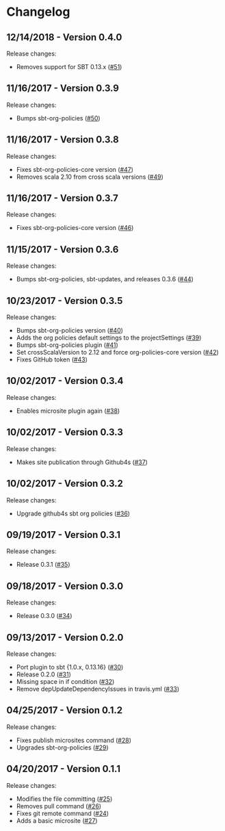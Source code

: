 # Changelog

## 12/14/2018 - Version 0.4.0

Release changes:

* Removes support for SBT 0.13.x ([#51](https://github.com/47deg/sbt-dependencies/pull/51))


## 11/16/2017 - Version 0.3.9

Release changes:

* Bumps sbt-org-policies ([#50](https://github.com/47deg/sbt-dependencies/pull/50))


## 11/16/2017 - Version 0.3.8

Release changes:

* Fixes sbt-org-policies-core version ([#47](https://github.com/47deg/sbt-dependencies/pull/47))
* Removes scala 2.10 from cross scala versions ([#49](https://github.com/47deg/sbt-dependencies/pull/49))


## 11/16/2017 - Version 0.3.7

Release changes:

* Fixes sbt-org-policies-core version ([#46](https://github.com/47deg/sbt-dependencies/pull/46))


## 11/15/2017 - Version 0.3.6

Release changes:

* Bumps sbt-org-policies, sbt-updates, and releases 0.3.6 ([#44](https://github.com/47deg/sbt-dependencies/pull/44))


## 10/23/2017 - Version 0.3.5

Release changes:

* Bumps sbt-org-policies version ([#40](https://github.com/47deg/sbt-dependencies/pull/40))
* Adds the org policies default settings to the projectSettings ([#39](https://github.com/47deg/sbt-dependencies/pull/39))
* Bumps sbt-org-policies plugin ([#41](https://github.com/47deg/sbt-dependencies/pull/41))
* Set crossScalaVersion to 2.12 and force org-policies-core version ([#42](https://github.com/47deg/sbt-dependencies/pull/42))
* Fixes GitHub token ([#43](https://github.com/47deg/sbt-dependencies/pull/43))


## 10/02/2017 - Version 0.3.4

Release changes:

* Enables microsite plugin again ([#38](https://github.com/47deg/sbt-dependencies/pull/38))


## 10/02/2017 - Version 0.3.3

Release changes:

* Makes site publication through Github4s ([#37](https://github.com/47deg/sbt-dependencies/pull/37))


## 10/02/2017 - Version 0.3.2

Release changes:

* Upgrade github4s sbt org policies ([#36](https://github.com/47deg/sbt-dependencies/pull/36))


## 09/19/2017 - Version 0.3.1

Release changes:

* Release 0.3.1 ([#35](https://github.com/47deg/sbt-dependencies/pull/35))


## 09/18/2017 - Version 0.3.0

Release changes:

* Release 0.3.0 ([#34](https://github.com/47deg/sbt-dependencies/pull/34))


## 09/13/2017 - Version 0.2.0

Release changes:

* Port plugin to sbt {1.0.x, 0.13.16} ([#30](https://github.com/47deg/sbt-dependencies/pull/30))
* Release 0.2.0 ([#31](https://github.com/47deg/sbt-dependencies/pull/31))
* Missing space in if condition ([#32](https://github.com/47deg/sbt-dependencies/pull/32))
* Remove depUpdateDependencyIssues in travis.yml ([#33](https://github.com/47deg/sbt-dependencies/pull/33))


## 04/25/2017 - Version 0.1.2

Release changes:

* Fixes publish microsites command ([#28](https://github.com/47deg/sbt-dependencies/pull/28))
* Upgrades sbt-org-policies ([#29](https://github.com/47deg/sbt-dependencies/pull/29))


## 04/20/2017 - Version 0.1.1

Release changes:

* Modifies the file committing ([#25](https://github.com/47deg/sbt-dependencies/pull/25))
* Removes pull command ([#26](https://github.com/47deg/sbt-dependencies/pull/26))
* Fixes git remote command ([#24](https://github.com/47deg/sbt-dependencies/pull/24))
* Adds a basic microsite ([#27](https://github.com/47deg/sbt-dependencies/pull/27))